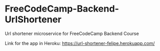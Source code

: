 # FreeCodeCamp-Backend-UrlShortener
Url shortener microservice for FreeCodeCamp Backend Course

Link for the app in Heroku: https://url-shortener-felipe.herokuapp.com/
